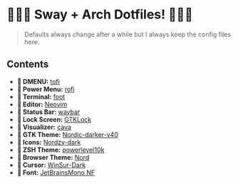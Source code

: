 # 🧙🏽‍♂️ Sway + Arch Dotfiles! 🧙🏽‍♂️
> Defaults always change after a while but I always keep the config files here.
## Contents
+ **󰮫 DMENU:** [tofi](https://github.com/philj56/tofi) <br>
+ **󰤄 Power Menu:** [rofi](https://github.com/adi1090x/rofi) <br>
+ ** Terminal:** [foot](https://codeberg.org/dnkl/foot) <br>
+ **󱞁 Editor:** [Neovim](https://github.com/neovim/neovim) <br>
+ ** Status Bar:** [waybar](https://github.com/Alexays/Waybar) <br>
+ ** Lock Screen:** [GTKLock](https://github.com/jovanlanik/gtklock) <br>
+ **󰄨 Visualizer:** [cava](https://github.com/karlstav/cava) <br>
+ **󰔎 GTK Theme:** [Nordic-darker-v40](https://github.com/EliverLara/Nordic) <br>
+ **󰔎 Icons:** [Nordzy-dark](https://github.com/MolassesLover/Nordzy-icon) <br>
+ **󰔎 ZSH Theme:** [powerlevel10k](https://github.com/romkatv/powerlevel10k) <br>
+ **󰔎 Browser Theme:** [Nord](https://addons.mozilla.org/en-US/firefox/addon/nord-firefox/?utm_source=addons.mozilla.org&utm_medium=referral&utm_content=search) <br>
+ **󰆽 Cursor:** [WinSur-Dark](https://github.com/yeyushengfan258/WinSur-dark-cursors) <br>
+ ** Font:** [JetBrainsMono NF](https://github.com/ryanoasis/nerd-fonts/releases/download/v3.3.0/JetBrainsMono.zip) <br>
